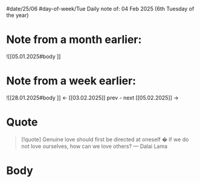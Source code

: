 
#date/25/06
#day-of-week/Tue
Daily note of: 04 Feb 2025 (6th Tuesday of the year)

# Note from a month earlier:
![[05.01.2025#body ]]

# Note from a week earlier:
![[28.01.2025#body ]]
 <- [[03.02.2025]] prev - next [[05.02.2025]] ->
# Quote

> [!quote] Genuine love should first be directed at oneself � if we do not love ourselves, how can we love others?
> — Dalai Lama
# Body

